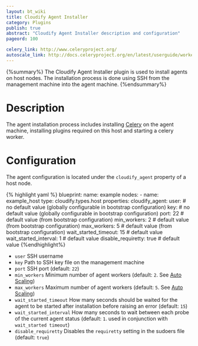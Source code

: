 ```yaml
---
layout: bt_wiki
title: Cloudify Agent Installer
category: Plugins
publish: true
abstract: "Cloudify Agent Installer description and configuration"
pageord: 100

celery_link: http://www.celeryproject.org/
autoscale_link: http://docs.celeryproject.org/en/latest/userguide/workers.html#autoscaling
---
```


{%summary%} The Cloudify Agent Installer plugin is used to install agents on host nodes.
The installation process is done using SSH from the management machine into the agent machine.
{%endsummary%}

# Description

The agent installation process includes installing [Celery]({{page.celery_link}})
on the agent machine, installing plugins required on this host and starting a celery worker.


# Configuration

The agent configuration is located under the `cloudify_agent` property of a host node.

{% highlight yaml %}
blueprint:
  name: example
  nodes:
    - name: example_host
      type: cloudify.types.host
      properties:
        cloudify_agent:
          user:                     # no default value (globally configurable in bootstrap configuration)
          key:                      # no default value (globally configurable in bootstrap configuration)
          port: 22                  # default value (from bootstrap configuration)
          min_workers: 2            # default value (from bootstrap configuration)
          max_workers: 5            # default value (from bootstrap configuration)
          wait_started_timeout: 15  # default value
          wait_started_interval: 1  # default value
          disable_requiretty: true  # default value
{%endhighlight%}

* `user` SSH username
* `key`  Path to SSH key file on the management machine
* `port` SSH port (default: `22`)
* `min_workers` Minimum number of agent workers (default: `2`. See [Auto Scaling]({{page.autoscale_link}}))
* `max_workers` Maximum number of agent workers (default: `5`. See [Auto Scaling]({{page.autoscale_link}}))
* `wait_started_timeout` How many seconds should be waited for the agent to be started after installation before raising an error (default: `15`)
* `wait_started_interval` How many seconds to wait between each probe of the current agent status (default: `1`. used in conjunction with `wait_started timeout`)
* `disable_requiretty` Disables the `requiretty` setting in the sudoers file (default: `true`)
